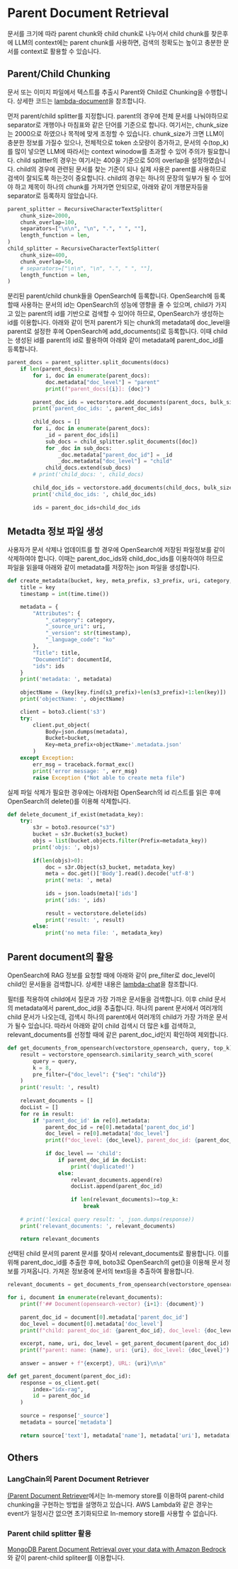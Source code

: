 # Parent Document Retrieval

문서를 크기에 따라 parent chunk와 child chunk로 나누어서 child chunk를 찾은후에 LLM의 context에는 parent chunk를 사용하면, 검색의 정확도는 높이고 충분한 문서를 context로 활용할 수 있습니다. 

## Parent/Child Chunking

문서 또는 이미지 파일에서 텍스트를 추출시 Parent와 Child로 Chunking을 수행합니다. 상세한 코드는 [lambda-document](./lambda-document-manager/lambda_function.py)을 참조합니다.

먼저 parent/child splitter를 지정합니다. parent의 경우에 전체 문서를 나눠야하므로 separator로 개행이나 마침표와 같은 단어를 기준으로 합니다. 여기서는, chunk_size는 2000으로 하였으나 목적에 맞게 조정할 수 있습니다. chunk_size가 크면 LLM이 충분한 정보를 가질수 있으나, 전체적으로 token 소모량이 증가하고, 문서의 수(top_k)를 많이 넣으면 LLM에 따라서는 context winodow를 초과할 수 있어 주의가 필요합니다. child splitter의 경우는 여기서는 400을 기준으로 50의 overlap을 설정하였습니다. child의 경우에 관련된 문서를 찾는 기준이 되나 실제 사용은 parent를 사용하므로 검색이 잘되도록 하는것이 중요합니다. child의 경우는 하나의 문장의 일부가 될 수 있어야 하고 제목이 하나의 chunk를 가져가면 안되므로, 아래와 같이 개행문자등을 separator로 등록하지 않았습니다. 

```python
parent_splitter = RecursiveCharacterTextSplitter(
    chunk_size=2000,
    chunk_overlap=100,
    separators=["\n\n", "\n", ".", " ", ""],
    length_function = len,
)
child_splitter = RecursiveCharacterTextSplitter(
    chunk_size=400,
    chunk_overlap=50,
    # separators=["\n\n", "\n", ".", " ", ""],
    length_function = len,
)
```

분리된 parent/child chunk들을 OpenSearch에 등록합니다. OpenSearch에 등록할때 사용하는 문서의 id는 OpenSearch의 성능에 영향을 줄 수 있으며, child가 가지고 있는 parent의 id를 기반으로 검색할 수 있어야 하므로, OpenSearch가 생성하는 id를 이용합니다. 아래와 같이 먼저 parent가 되는 chunk의 metadata에 doc_level을 parent로 설정한 후에 OpenSearch에 add_documents()로 등록합니다. 이때 child는 생성된 id를 parent의 id로 활용하여 아래와 같이 metadata에 parent_doc_id를 등록합니다. 

```python
parent_docs = parent_splitter.split_documents(docs)
    if len(parent_docs):
        for i, doc in enumerate(parent_docs):
            doc.metadata["doc_level"] = "parent"
            print(f"parent_docs[{i}]: {doc}")
                    
        parent_doc_ids = vectorstore.add_documents(parent_docs, bulk_size = 10000)
        print('parent_doc_ids: ', parent_doc_ids)
                
        child_docs = []
        for i, doc in enumerate(parent_docs):
            _id = parent_doc_ids[i]
            sub_docs = child_splitter.split_documents([doc])
            for _doc in sub_docs:
                _doc.metadata["parent_doc_id"] = _id
                _doc.metadata["doc_level"] = "child"
            child_docs.extend(sub_docs)
        # print('child_docs: ', child_docs)
                
        child_doc_ids = vectorstore.add_documents(child_docs, bulk_size = 10000)
        print('child_doc_ids: ', child_doc_ids)
                    
        ids = parent_doc_ids+child_doc_ids
```

## Metadta 정보 파일 생성

사용자가 문서 삭제나 업데이트를 할 경우에 OpenSearch에 저장된 파일정보를 같이 삭제하여야 합니다. 이때는 parent_doc_ids와 child_doc_ids를 이용하여야 하므로 파일을 읽을때 아래와 같이 metadata를 저장하는 json 파일을 생성합니다.

```python
def create_metadata(bucket, key, meta_prefix, s3_prefix, uri, category, documentId, ids):
    title = key
    timestamp = int(time.time())

    metadata = {
        "Attributes": {
            "_category": category,
            "_source_uri": uri,
            "_version": str(timestamp),
            "_language_code": "ko"
        },
        "Title": title,
        "DocumentId": documentId,      
        "ids": ids  
    }
    print('metadata: ', metadata)
    
    objectName = (key[key.find(s3_prefix)+len(s3_prefix)+1:len(key)])
    print('objectName: ', objectName)

    client = boto3.client('s3')
    try: 
        client.put_object(
            Body=json.dumps(metadata), 
            Bucket=bucket, 
            Key=meta_prefix+objectName+'.metadata.json' 
        )
    except Exception:
        err_msg = traceback.format_exc()
        print('error message: ', err_msg)        
        raise Exception ("Not able to create meta file")
```

실제 파일 삭제가 필요한 경우에는 아래처럼 OpenSearch의 id 리스트를 읽은 후에 OpenSearch의 delete()를 이용해 삭제합니다.

```python
def delete_document_if_exist(metadata_key):
    try: 
        s3r = boto3.resource("s3")
        bucket = s3r.Bucket(s3_bucket)
        objs = list(bucket.objects.filter(Prefix=metadata_key))
        print('objs: ', objs)
        
        if(len(objs)>0):
            doc = s3r.Object(s3_bucket, metadata_key)
            meta = doc.get()['Body'].read().decode('utf-8')
            print('meta: ', meta)
            
            ids = json.loads(meta)['ids']
            print('ids: ', ids)
            
            result = vectorstore.delete(ids)
            print('result: ', result)        
        else:
            print('no meta file: ', metadata_key)
```

## Parent document의 활용

OpenSearch에 RAG 정보를 요청할 때에 아래와 같이 pre_filter로 doc_level이 child인 문서들을 검색합니다. 상세한 내용은 [lambda-chat](./lambda-chat-ws/lambda_function.py)을 참조합니다.

필터를 적용하여 child에서 질문과 가장 가까운 문서들을 검색합니다. 이후 child 문서의 metadata에서 parent_doc_id을 추출합니다. 하나의 parent 문서에서 여러개의 child 문서가 나오는데, 검색시 하나의 parent에서 여러개의 child가 가장 가까운 문서가 될수 있습니다. 따라서 아래와 같이 child 검색시 더 많은 k를 검색하고, relevant_documents를 선정할 때에 같은 parent_doc_id인지 확인하여 제외합니다.

```python
def get_documents_from_opensearch(vectorstore_opensearch, query, top_k):
    result = vectorstore_opensearch.similarity_search_with_score(
        query = query,
        k = 8,  
        pre_filter={"doc_level": {"$eq": "child"}}
    )
    print('result: ', result)
            
    relevant_documents = []
    docList = []
    for re in result:
        if 'parent_doc_id' in re[0].metadata:
            parent_doc_id = re[0].metadata['parent_doc_id']
            doc_level = re[0].metadata['doc_level']
            print(f"doc_level: {doc_level}, parent_doc_id: {parent_doc_id}")
                    
            if doc_level == 'child':
                if parent_doc_id in docList:
                    print('duplicated!')
                else:
                    relevant_documents.append(re)
                    docList.append(parent_doc_id)
                    
                    if len(relevant_documents)>=top_k:
                        break
                                
    # print('lexical query result: ', json.dumps(response))
    print('relevant_documents: ', relevant_documents)
    
    return relevant_documents
```    

선택된 child 문서의 parent 문서를 찾아서 relevant_documents로 활용합니다. 이를 위해 parent_doc_id를 추출한 후에, boto3로 OpenSearch의 get()을 이용해 문서 정보를 가져옵니다. 가져온 정보중에 문서의 text등을 추출하여 활용합니다.

```python
relevant_documents = get_documents_from_opensearch(vectorstore_opensearch, keyword, top_k)

for i, document in enumerate(relevant_documents):
    print(f'## Document(opensearch-vector) {i+1}: {document}')
    
    parent_doc_id = document[0].metadata['parent_doc_id']
    doc_level = document[0].metadata['doc_level']
    print(f"child: parent_doc_id: {parent_doc_id}, doc_level: {doc_level}")
        
    excerpt, name, uri, doc_level = get_parent_document(parent_doc_id) # use pareant document
    print(f"parent: name: {name}, uri: {uri}, doc_level: {doc_level}")
    
    answer = answer + f"{excerpt}, URL: {uri}\n\n"

def get_parent_document(parent_doc_id):
    response = os_client.get(
        index="idx-rag", 
        id = parent_doc_id
    )
    
    source = response['_source']                                
    metadata = source['metadata']    
    
    return source['text'], metadata['name'], metadata['uri'], metadata['doc_level']    
```


## Others 

### LangChain의 Parent Document Retriever

[(Parent Document Retriever](https://python.langchain.com/v0.1/docs/modules/data_connection/retrievers/parent_document_retriever/)에서는 In-memory store를 이용하여 parent-child chunking을 구현하는 방법을 설명하고 있습니다. AWS Lambda와 같은 경우는 event가 일정시간 없으면 초기화되므로 In-memory store를 사용할 수 없습니다. 

### Parent child splitter 활용

[MongoDB Parent Document Retrieval over your data with Amazon Bedrock](https://medium.com/@dminhk/mongodb-parent-document-retrieval-over-your-data-with-amazon-bedrock-0ecf1db9d999)와 같이 parent-child spliteer를 이용합니다.


